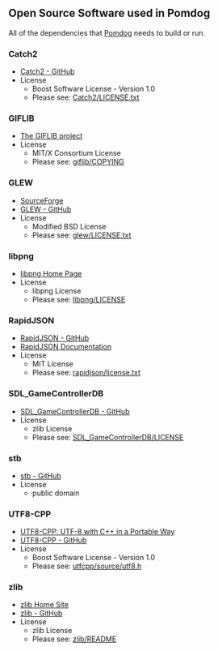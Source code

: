 Open Source Software used in Pomdog
-----------------------------------

All of the dependencies that [Pomdog](https://github.com/mogemimi/pomdog) needs to build or run.

### Catch2

* [Catch2 - GitHub](https://github.com/catchorg/Catch2)
* License
  * Boost Software License - Version 1.0
  * Please see: [Catch2/LICENSE.txt](Catch2/LICENSE.txt)

### GIFLIB

* [The GIFLIB project](http://giflib.sourceforge.net/)
* License
  * MIT/X Consortium License
  * Please see: [giflib/COPYING](giflib/COPYING)

### GLEW

* [SourceForge](http://glew.sourceforge.net/)
* [GLEW - GitHub](https://github.com/nigels-com/glew)
* License
  * Modified BSD License
  * Please see: [glew/LICENSE.txt](glew/LICENSE.txt)

### libpng

* [libpng Home Page](http://www.libpng.org/pub/png/libpng.html)
* License
  * libpng License
  * Please see: [libpng/LICENSE](libpng/LICENSE)

### RapidJSON

* [RapidJSON - GitHub](https://github.com/miloyip/rapidjson)
* [RapidJSON Documentation](http://miloyip.github.io/rapidjson/)
* License
  * MIT License
  * Please see: [rapidjson/license.txt](rapidjson/license.txt)

### SDL_GameControllerDB

* [SDL_GameControllerDB - GitHub](https://github.com/gabomdq/SDL_GameControllerDB)
* License
  * zlib License
  * Please see: [SDL_GameControllerDB/LICENSE](SDL_GameControllerDB/LICENSE)

### stb

* [stb - GitHub](https://github.com/nothings/stb)
* License
  * public domain

### UTF8-CPP

* [UTF8-CPP: UTF-8 with C++ in a Portable Way](http://utfcpp.sourceforge.net/)
* [UTF8-CPP - GitHub](https://github.com/nemtrif/utfcpp)
* License
  * Boost Software License - Version 1.0
  * Please see: [utfcpp/source/utf8.h](utfcpp/source/utf8.h)

### zlib

* [zlib Home Site](http://www.zlib.net/)
* [zlib - GitHub](https://github.com/madler/zlib)
* License
  * zlib License
  * Please see: [zlib/README](zlib/README)
